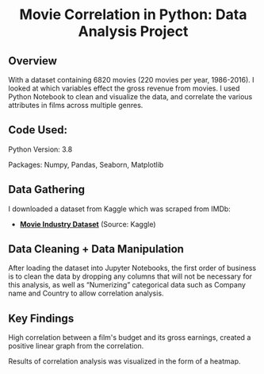 <h1 align="center">Movie Correlation in Python: Data Analysis Project </h1>

## Overview
With a dataset containing 6820 movies (220 movies per year, 1986-2016). I looked at which variables effect the gross revenue from movies. I used Python Notebook to clean and visualize the data, and correlate the various attributes in films across multiple genres.

## Code Used:
Python Version: 3.8

Packages: Numpy, Pandas, Seaborn, Matplotlib

## Data Gathering
I downloaded a dataset from Kaggle which was scraped from IMDb:
- **[Movie Industry Dataset](https://www.kaggle.com/datasets/danielgrijalvas/movies)** (Source: Kaggle)

## Data Cleaning + Data Manipulation
After loading the dataset into Jupyter Notebooks, the first order of business is to clean the data by dropping any columns that will not be necessary for this analysis, as well as “Numerizing” categorical data such as Company name and Country to allow correlation analysis.

## Key Findings
High correlation between a film's budget and its gross earnings, created a positive linear graph from the correlation.

Results of correlation analysis was visualized in the form of a heatmap.
